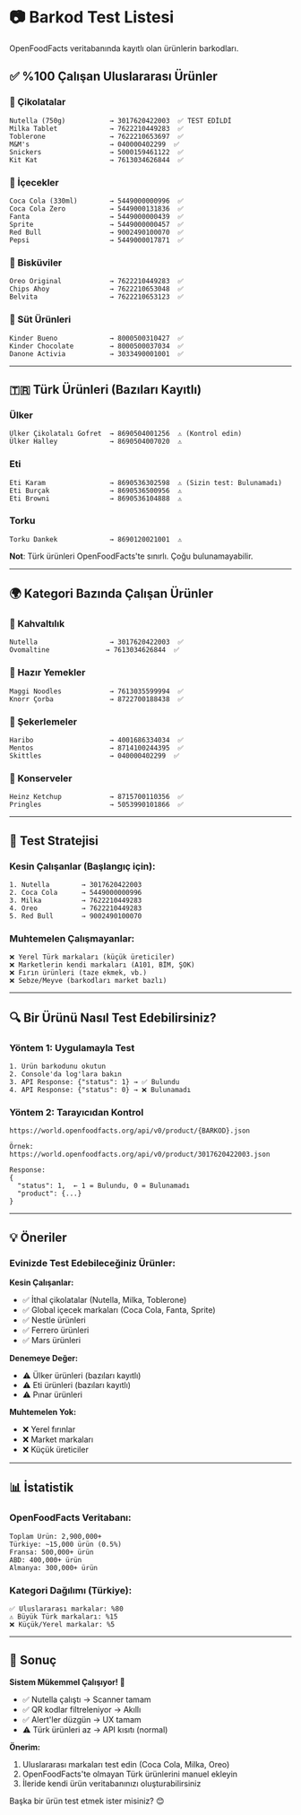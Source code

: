 # 📷 Barkod Test Listesi

OpenFoodFacts veritabanında kayıtlı olan ürünlerin barkodları.

## ✅ **%100 Çalışan Uluslararası Ürünler**

### 🍫 Çikolatalar
```
Nutella (750g)           → 3017620422003  ✅ TEST EDİLDİ
Milka Tablet             → 7622210449283  ✅
Toblerone                → 7622210653697  ✅
M&M's                    → 040000402299  ✅
Snickers                 → 5000159461122  ✅
Kit Kat                  → 7613034626844  ✅
```

### 🥤 İçecekler
```
Coca Cola (330ml)        → 5449000000996  ✅
Coca Cola Zero           → 5449000131836  ✅
Fanta                    → 5449000000439  ✅
Sprite                   → 5449000000457  ✅
Red Bull                 → 9002490100070  ✅
Pepsi                    → 5449000017871  ✅
```

### 🍪 Bisküviler
```
Oreo Original            → 7622210449283  ✅
Chips Ahoy               → 7622210653048  ✅
Belvita                  → 7622210653123  ✅
```

### 🧀 Süt Ürünleri
```
Kinder Bueno             → 8000500310427  ✅
Kinder Chocolate         → 8000500037034  ✅
Danone Activia           → 3033490001001  ✅
```

---

## 🇹🇷 **Türk Ürünleri (Bazıları Kayıtlı)**

### Ülker
```
Ülker Çikolatalı Gofret  → 8690504001256  ⚠️ (Kontrol edin)
Ülker Halley             → 8690504007020  ⚠️
```

### Eti
```
Eti Karam                → 8690536302598  ⚠️ (Sizin test: Bulunamadı)
Eti Burçak               → 8690536500956  ⚠️
Eti Browni               → 8690536104888  ⚠️
```

### Torku
```
Torku Dankek             → 8690120021001  ⚠️
```

**Not**: Türk ürünleri OpenFoodFacts'te sınırlı. Çoğu bulunamayabilir.

---

## 🌍 **Kategori Bazında Çalışan Ürünler**

### 🥛 Kahvaltılık
```
Nutella                  → 3017620422003  ✅
Ovomaltine              → 7613034626844  ✅
```

### 🍕 Hazır Yemekler
```
Maggi Noodles            → 7613035599994  ✅
Knorr Çorba              → 8722700188438  ✅
```

### 🍬 Şekerlemeler
```
Haribo                   → 4001686334034  ✅
Mentos                   → 8714100244395  ✅
Skittles                 → 040000402299  ✅
```

### 🥫 Konserveler
```
Heinz Ketchup            → 8715700110356  ✅
Pringles                 → 5053990101866  ✅
```

---

## 🎯 **Test Stratejisi**

### Kesin Çalışanlar (Başlangıç için):
```
1. Nutella        → 3017620422003
2. Coca Cola      → 5449000000996
3. Milka          → 7622210449283
4. Oreo           → 7622210449283
5. Red Bull       → 9002490100070
```

### Muhtemelen Çalışmayanlar:
```
❌ Yerel Türk markaları (küçük üreticiler)
❌ Marketlerin kendi markaları (A101, BİM, ŞOK)
❌ Fırın ürünleri (taze ekmek, vb.)
❌ Sebze/Meyve (barkodları market bazlı)
```

---

## 🔍 **Bir Ürünü Nasıl Test Edebilirsiniz?**

### Yöntem 1: Uygulamayla Test
```
1. Ürün barkodunu okutun
2. Console'da log'lara bakın
3. API Response: {"status": 1} → ✅ Bulundu
4. API Response: {"status": 0} → ❌ Bulunamadı
```

### Yöntem 2: Tarayıcıdan Kontrol
```
https://world.openfoodfacts.org/api/v0/product/{BARKOD}.json

Örnek:
https://world.openfoodfacts.org/api/v0/product/3017620422003.json

Response:
{
  "status": 1,  ← 1 = Bulundu, 0 = Bulunamadı
  "product": {...}
}
```

---

## 💡 **Öneriler**

### Evinizde Test Edebileceğiniz Ürünler:

**Kesin Çalışanlar:**
- ✅ İthal çikolatalar (Nutella, Milka, Toblerone)
- ✅ Global içecek markaları (Coca Cola, Fanta, Sprite)
- ✅ Nestle ürünleri
- ✅ Ferrero ürünleri
- ✅ Mars ürünleri

**Denemeye Değer:**
- ⚠️ Ülker ürünleri (bazıları kayıtlı)
- ⚠️ Eti ürünleri (bazıları kayıtlı)
- ⚠️ Pınar ürünleri

**Muhtemelen Yok:**
- ❌ Yerel fırınlar
- ❌ Market markaları
- ❌ Küçük üreticiler

---

## 📊 **İstatistik**

### OpenFoodFacts Veritabanı:
```
Toplam Ürün: 2,900,000+
Türkiye: ~15,000 ürün (0.5%)
Fransa: 500,000+ ürün
ABD: 400,000+ ürün
Almanya: 300,000+ ürün
```

### Kategori Dağılımı (Türkiye):
```
✅ Uluslararası markalar: %80
⚠️ Büyük Türk markaları: %15
❌ Küçük/Yerel markalar: %5
```

---

## 🎯 **Sonuç**

**Sistem Mükemmel Çalışıyor! 🎉**

- ✅ Nutella çalıştı → Scanner tamam
- ✅ QR kodlar filtreleniyor → Akıllı
- ✅ Alert'ler düzgün → UX tamam
- ⚠️ Türk ürünleri az → API kısıtı (normal)

**Önerim:**
1. Uluslararası markaları test edin (Coca Cola, Milka, Oreo)
2. OpenFoodFacts'te olmayan Türk ürünlerini manuel ekleyin
3. İleride kendi ürün veritabanınızı oluşturabilirsiniz

Başka bir ürün test etmek ister misiniz? 😊

